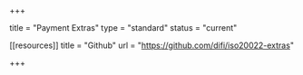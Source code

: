 +++

title = "Payment Extras"
type = "standard"
status = "current"

[[resources]]
title = "Github"
url = "https://github.com/difi/iso20022-extras"

+++

